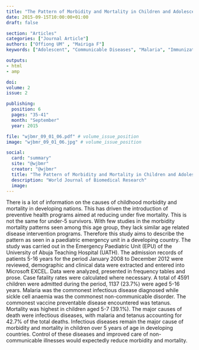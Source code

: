 ```yaml
---
title: "The Pattern of Morbidity and Mortality in Children and Adolescents Presenting at the Emergency Unit of the University of Abuja Teaching Hospital"
date: 2015-09-15T10:00:00+01:00
draft: false

section: "Articles"
categories: ["Journal Article"]
authors: ["Offiong UM" , "Mairiga F"]
keywords: ["Adolescent", "Communicable Diseases", "Malaria", "Immunization"]

outputs: 
- html
- amp

doi:
volume: 2
issue: 2

publishing:
  position: 6
  pages: "35-41"
  month: "September"
  year: 2015

file: "wjbmr_09_01_06.pdf" # volume_issue_position
image: "wjbmr_09_01_06.jpg" # volume_issue_position

social:
  card: "summary"
  site: "@wjbmr"
  creator: "@wjbmr"
  title: "The Pattern of Morbidity and Mortality in Children and Adolescents Presenting at the Emergency Unit of the University of Abuja Teaching Hospital"
  description: "World Journal of Biomedical Research"
  image:
---
```

There is a lot of information on the causes of childhood morbidity and mortality in developing nations. This has driven the introduction of preventive health programs aimed at reducing under five mortality. This is not the same for under-5 survivors. With few studies in the morbidity mortality patterns seen among this age group, they lack similar age related disease intervention programs. Therefore this study aims to describe the pattern as seen in a paediatric emergency unit in a developing country. The study was carried out in the Emergency Paediatric Unit (EPU) of the University of Abuja Teaching Hospital (UATH). The admission records of patients 5-16 years for the period January 2008 to December 2012 were reviewed, demographic and clinical data were extracted and entered into Microsoft EXCEL. Data were analyzed, presented in frequency tables and prose. Case fatality rates were calculated where necessary. A total of 4591 children were admitted during the period, 1137 (23.7%) were aged 5-16 years. Malaria was the commonest infectious disease diagnosed while sickle cell anaemia was the commonest non-communicable disorder. The commonest vaccine preventable disease encountered was tetanus. Mortality was highest in children aged 5-7 (39.1%). The major causes of death were infectious diseases, with malaria and tetanus accounting for 42.7% of the total deaths. Infectious diseases remain the major cause of morbidity and mortality in children over 5 years of age in developing countries. Control of these diseases and improved care of non-communicable illnesses would expectedly reduce morbidity and mortality. 